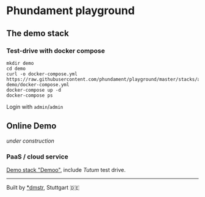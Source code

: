 Phundament playground
=====================

The demo stack
--------------

### Test-drive with docker compose

    mkdir demo
    cd demo
    curl -o docker-compose.yml https://raw.githubusercontent.com/phundament/playground/master/stacks/app-demo/docker-compose.yml    
    docker-compose up -d
    docker-compose ps

Login with `admin`/`admin`


Online Demo
-----------

*under construction*

### PaaS / cloud service

[Demo stack "Demoo"](stacks/app-demo), include *Tutum* test drive.

-----

Built by [*dmstr](http://diemeisterei.de), Stuttgart :de:
